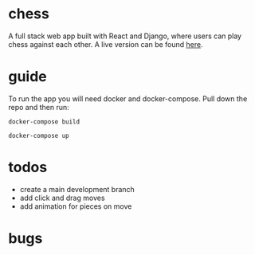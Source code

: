 # chess
A full stack web app built with React and Django, where users can play chess against each other.
A live version can be found [here](chess-app.xyz).

# guide
To run the app you will need docker and docker-compose. Pull down the repo and then run:

`docker-compose build`

`docker-compose up`


# todos
- create a main development branch
- add click and drag moves
- add animation for pieces on move

# bugs



